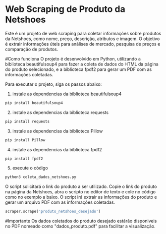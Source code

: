 # Web Scraping de Produto da Netshoes
Este é um projeto de web scraping para coletar informações sobre produtos da Netshoes, como nome, preço, descrição, atributos e imagem. O objetivo é extrair informações úteis para análises de mercado, pesquisa de preços e comparação de produtos.

#Como funciona
O projeto é desenvolvido em Python, utilizando a biblioteca beautifulsoup4 para fazer a coleta de dados do HTML da página do produto selecionado, e a biblioteca fpdf2 para gerar um PDF com as informações coletadas.

Para executar o projeto, siga os passos abaixo:
1. instale as dependencias da biblioteca beautifulsoup4
```Bash
pip install beautifulsoup4
```
2. instale as dependencias da biblioteca requests
```Bash
pip install requests
```
3. instale as dependencias da biblioteca Pillow
```Bash
pip install Pillow
```
4. instale as dependencias da biblioteca fpdf2
```Bash
pip install fpdf2
```
5. execute o código
```Bash
python3 coleta_dados_netshoes.py
```
O script solicitará o link do produto a ser utilizado. Copie o link do produto na página da Netshoes, abra o scripto no editor de texto e cole no código como no exemplo a baixo. O script irá extrair as informações do produto e gerar um arquivo PDF com as informações coletadas.

```Python
scraper.scrape('produto_netshoes_desejado')
```
#Importante
Os dados coletados do produto desejado estárão disponiveis no PDF nomeado como "dados_produto.pdf" para facilitar a visualização. 
